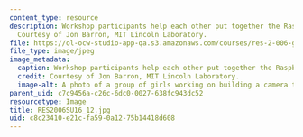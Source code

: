 ```yaml
---
content_type: resource
description: Workshop participants help each other put together the Raspberry Pi camera.
  Courtesy of Jon Barron, MIT Lincoln Laboratory.
file: https://ol-ocw-studio-app-qa.s3.amazonaws.com/courses/res-2-006-girls-who-build-cameras-summer-2016/c8c23410e21cfa590a1275b14418d608_RES2006SU16_12.jpg
file_type: image/jpeg
image_metadata:
  caption: Workshop participants help each other put together the Raspberry Pi camera.
  credit: Courtesy of Jon Barron, MIT Lincoln Laboratory.
  image-alt: A photo of a group of girls working on building a camera together.
parent_uid: c7c9456a-c26c-6dc0-0027-638fc943dc52
resourcetype: Image
title: RES2006SU16_12.jpg
uid: c8c23410-e21c-fa59-0a12-75b14418d608
---
```

